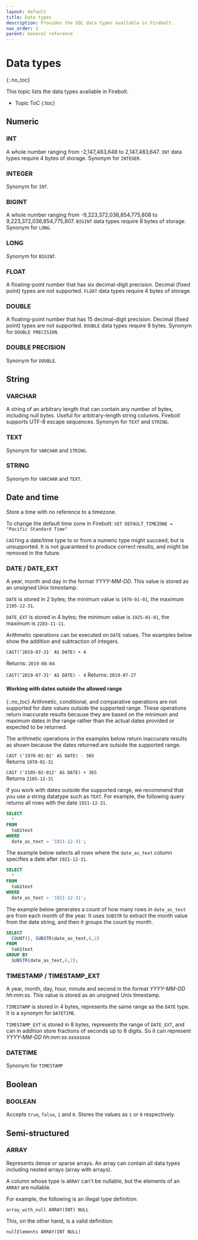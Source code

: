 ```yaml
---
layout: default
title: Data types
description: Provides the SQL data types available in Firebolt.
nav_order: 1
parent: General reference
---
```


# Data types
{:.no_toc}

This topic lists the data types available in Firebolt.

* Topic ToC
{:toc}


## Numeric

### INT
A whole number ranging from -2,147,483,648 to 2,147,483,647. `INT` data types require 4 bytes of storage.
Synonym for `INTEGER`.

### INTEGER
Synonym for `INT`.

### BIGINT
A whole number ranging from -9,223,372,036,854,775,808 to 9,223,372,036,854,775,807. `BIGINT` data types require 8 bytes of storage.
Synonym for `LONG`.

### LONG
Synonym for `BIGINT`.

### FLOAT
A floating-point number that has six decimal-digit precision. Decimal (fixed point) types are not supported. `FLOAT` data types require 4 bytes of storage.

### DOUBLE
A floating-point number that has 15 decimal-digit precision. Decimal (fixed point) types are not supported. `DOUBLE` data types require 8 bytes. Synonym for `DOUBLE PRECISION`.

### DOUBLE PRECISION
Synonym for `DOUBLE`.

## String

### VARCHAR
A string of an arbitrary length that can contain any number of bytes, including null bytes. Useful for arbitrary-length string columns. Firebolt supports UTF-8 escape sequences. Synonym for `TEXT` and `STRING`.

### TEXT
Synonym for `VARCHAR` and `STRING`.

### STRING
Synonym for `VARCHAR` and `TEXT`.

## Date and time

Store a time with no reference to a timezone.

To change the default time zone in Firebolt:
`SET DEFAULT_TIMEZONE = "Pacific Standard Time"`

`CAST`ing a date/time type to or from a numeric type might succeed, but is unsupported.
It is not guaranteed to produce correct results, and might be removed in the future.

### DATE / DATE_EXT
A year, month and day in the format *YYYY-MM-DD*. This value is stored as an unsigned Unix timestamp.

`DATE` is stored in 2 bytes; the minimum value is `1970-01-01`, the maximum `2105-12-31`.

`DATE_EXT` is stored in 4 bytes; the minimum value is `1925-01-01`, the maximum is `2283-11-11`.


Arithmetic operations can be executed on `DATE` values. The examples below show the addition and subtraction of integers.

`CAST(‘2019-07-31' AS DATE) + 4`

Returns: `2019-08-04`

`CAST(‘2019-07-31' AS DATE) - 4`
Returns: `2019-07-27`

#### Working with dates outside the allowed range
{:.no_toc}
Arithmetic, conditional, and comparative operations are not supported for date values outside the supported range. These operations return inaccurate results because they are based on the minimum and maximum dates in the range rather than the actual dates provided or expected to be returned.  

The arithmetic operations in the examples below return inaccurate results as shown because the dates returned are outside the supported range.  

`CAST ('1970-02-02' AS DATE) - 365`  
Returns `1970-01-31`  

`CAST ('2105-02-012' AS DATE) + 365`  
Returns `2105-12-31`  

If you work with dates outside the supported range, we recommend that you use a string datatype such as `TEXT`. For example, the following query returns all rows with the date `1921-12-31`.

```sql
SELECT
  *
FROM
  tab1text
WHERE
  date_as_text = '1921-12-31';
```

The example below selects all rows where the `date_as_text` column specifies a date after `1921-12-31`.

```sql
SELECT
  *
FROM
  tab1text
WHERE
  date_as_text > '1921-12-31';
```

The example below generates a count of how many rows in `date_as_text` are from each month of the year. It uses `SUBSTR` to extract the month value from the date string, and then it groups the count by month.

```sql
SELECT
  COUNT(), SUBSTR(date_as_text,6,2)
FROM
  tab1text
GROUP BY
  SUBSTR(date_as_text,6,2);
```
### TIMESTAMP / TIMESTAMP_EXT

A year, month, day, hour, minute and second in the format *YYYY-MM-DD hh:mm:ss*. This value is stored as an unsigned Unix timestamp.

`TIMESTAMP` is stored in 4 bytes, represents the same range as the `DATE` type. 
It is a synonym for `DATETIME`.

`TIMESTAMP_EXT` is stored in 8 bytes, represents the range of `DATE_EXT`, and can in addition store fractions of seconds up to 8 digits.
So it can represent *YYYY-MM-DD hh:mm:ss.ssssssss*

### DATETIME

Synonym for `TIMESTAMP`

## Boolean

### BOOLEAN
Accepts `true`, `false`, `1` and `0`. Stores the values as `1` or `0` respectively.

## Semi-structured

### ARRAY
Represents dense or sparse arrays. An array can contain all data types including nested arrays (array with arrays).

A column whose type is `ARRAY` can't be nullable, but the elements of an `ARRAY` are nullable.

For example, the following is an illegal type definition:

`array_with_null ARRAY(INT) NULL`

This, on the other hand, is a valid definition:

`nullElements ARRAY(INT NULL)`
